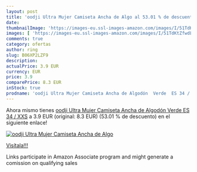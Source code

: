 ```yaml
---
layout: post
title: 'oodji Ultra Mujer Camiseta Ancha de Algo al 53.01 % de descuento'
date: 
thumbnailImage: 'https://images-eu.ssl-images-amazon.com/images/I/51TdKtZfwdL._SL200_.jpg'
images: [ 'https://images-eu.ssl-images-amazon.com/images/I/51TdKtZfwdL._SL200_.jpg' ]
comments: true
category: ofertas
author: ring
slug: B06XP2LZF9
description:
actualPrice: 3.9 EUR
currency: EUR
price: 3.9
comparePrice: 8.3 EUR
inStock: true
prodname: 'oodji Ultra Mujer Camiseta Ancha de Algodón  Verde  ES 34 / XXS'
---
```


Ahora mismo tienes [oodji Ultra Mujer Camiseta Ancha de Algodón  Verde  ES 34 / XXS](https://www.amazon.es/dp/B06XP2LZF9/?tag=tolees-21) a 3.9 EUR (original: 8.3 EUR) (53.01 %  de descuento) en el siguiente enlace!

[![oodji Ultra Mujer Camiseta Ancha de Algo](https://images-eu.ssl-images-amazon.com/images/I/51TdKtZfwdL._SL200_.jpg)](https://www.amazon.es/dp/B06XP2LZF9/?tag=tolees-21)

[Visítala!!!](https://www.amazon.es/dp/B06XP2LZF9/?tag=tolees-21)

Links participate in Amazon Associate program and might generate a comission on qualifying sales
